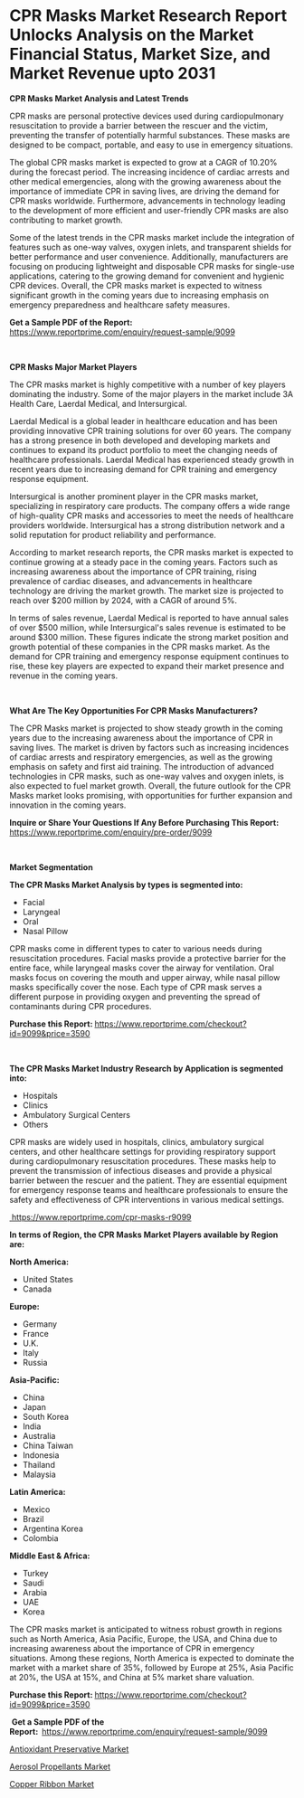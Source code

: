 <p><h1>CPR Masks Market Research Report Unlocks Analysis on the Market Financial Status, Market Size, and Market Revenue upto 2031</h1></p><p><strong>CPR Masks Market Analysis and Latest Trends</strong></p>
<p><p>CPR masks are personal protective devices used during cardiopulmonary resuscitation to provide a barrier between the rescuer and the victim, preventing the transfer of potentially harmful substances. These masks are designed to be compact, portable, and easy to use in emergency situations.</p><p>The global CPR masks market is expected to grow at a CAGR of 10.20% during the forecast period. The increasing incidence of cardiac arrests and other medical emergencies, along with the growing awareness about the importance of immediate CPR in saving lives, are driving the demand for CPR masks worldwide. Furthermore, advancements in technology leading to the development of more efficient and user-friendly CPR masks are also contributing to market growth.</p><p>Some of the latest trends in the CPR masks market include the integration of features such as one-way valves, oxygen inlets, and transparent shields for better performance and user convenience. Additionally, manufacturers are focusing on producing lightweight and disposable CPR masks for single-use applications, catering to the growing demand for convenient and hygienic CPR devices. Overall, the CPR masks market is expected to witness significant growth in the coming years due to increasing emphasis on emergency preparedness and healthcare safety measures.</p></p>
<p><strong>Get a Sample PDF of the Report:&nbsp;</strong> <a href="https://www.reportprime.com/enquiry/request-sample/9099">https://www.reportprime.com/enquiry/request-sample/9099</a></p>
<p>&nbsp;</p>
<p><strong>CPR Masks Major Market Players</strong></p>
<p><p>The CPR masks market is highly competitive with a number of key players dominating the industry. Some of the major players in the market include 3A Health Care, Laerdal Medical, and Intersurgical.</p><p>Laerdal Medical is a global leader in healthcare education and has been providing innovative CPR training solutions for over 60 years. The company has a strong presence in both developed and developing markets and continues to expand its product portfolio to meet the changing needs of healthcare professionals. Laerdal Medical has experienced steady growth in recent years due to increasing demand for CPR training and emergency response equipment.</p><p>Intersurgical is another prominent player in the CPR masks market, specializing in respiratory care products. The company offers a wide range of high-quality CPR masks and accessories to meet the needs of healthcare providers worldwide. Intersurgical has a strong distribution network and a solid reputation for product reliability and performance.</p><p>According to market research reports, the CPR masks market is expected to continue growing at a steady pace in the coming years. Factors such as increasing awareness about the importance of CPR training, rising prevalence of cardiac diseases, and advancements in healthcare technology are driving the market growth. The market size is projected to reach over $200 million by 2024, with a CAGR of around 5%.</p><p>In terms of sales revenue, Laerdal Medical is reported to have annual sales of over $500 million, while Intersurgical's sales revenue is estimated to be around $300 million. These figures indicate the strong market position and growth potential of these companies in the CPR masks market. As the demand for CPR training and emergency response equipment continues to rise, these key players are expected to expand their market presence and revenue in the coming years.</p></p>
<p>&nbsp;</p>
<p><strong>What Are The Key Opportunities For CPR Masks Manufacturers?</strong></p>
<p><p>The CPR Masks market is projected to show steady growth in the coming years due to the increasing awareness about the importance of CPR in saving lives. The market is driven by factors such as increasing incidences of cardiac arrests and respiratory emergencies, as well as the growing emphasis on safety and first aid training. The introduction of advanced technologies in CPR masks, such as one-way valves and oxygen inlets, is also expected to fuel market growth. Overall, the future outlook for the CPR Masks market looks promising, with opportunities for further expansion and innovation in the coming years.</p></p>
<p><strong>Inquire or Share Your Questions If Any Before Purchasing This Report:</strong> <a href="https://www.reportprime.com/enquiry/pre-order/9099">https://www.reportprime.com/enquiry/pre-order/9099</a></p>
<p>&nbsp;</p>
<p><strong>Market Segmentation</strong></p>
<p><strong>The CPR Masks Market Analysis by types is segmented into:</strong></p>
<p><ul><li>Facial</li><li>Laryngeal</li><li>Oral</li><li>Nasal Pillow</li></ul></p>
<p><p>CPR masks come in different types to cater to various needs during resuscitation procedures. Facial masks provide a protective barrier for the entire face, while laryngeal masks cover the airway for ventilation. Oral masks focus on covering the mouth and upper airway, while nasal pillow masks specifically cover the nose. Each type of CPR mask serves a different purpose in providing oxygen and preventing the spread of contaminants during CPR procedures.</p></p>
<p><strong>Purchase this Report:&nbsp;</strong><a href="https://www.reportprime.com/checkout?id=9099&price=3590">https://www.reportprime.com/checkout?id=9099&price=3590</a></p>
<p>&nbsp;</p>
<p><strong>The CPR Masks Market Industry Research by Application is segmented into:</strong></p>
<p><ul><li>Hospitals</li><li>Clinics</li><li>Ambulatory Surgical Centers</li><li>Others</li></ul></p>
<p><p>CPR masks are widely used in hospitals, clinics, ambulatory surgical centers, and other healthcare settings for providing respiratory support during cardiopulmonary resuscitation procedures. These masks help to prevent the transmission of infectious diseases and provide a physical barrier between the rescuer and the patient. They are essential equipment for emergency response teams and healthcare professionals to ensure the safety and effectiveness of CPR interventions in various medical settings.</p></p>
<p><a href="https://www.reportprime.com/cpr-masks-r9099">&nbsp;https://www.reportprime.com/cpr-masks-r9099</a></p>
<p><strong>In terms of Region, the CPR Masks Market Players available by Region are:</strong></p>
<p>
    <p> <strong> North America: </strong>
        <ul>
            <li>United States</li>
            <li>Canada</li>
        </ul>
        </p> 
    <p> <strong> Europe: </strong>
        <ul>
            <li>Germany</li>
            <li>France</li>
            <li>U.K.</li>
            <li>Italy</li>
            <li>Russia</li>
        </ul>
        </p> 
    <p> <strong> Asia-Pacific: </strong>
        <ul>
            <li>China</li>
            <li>Japan</li>
            <li>South Korea</li>
            <li>India</li>
            <li>Australia</li>
            <li>China Taiwan</li>
            <li>Indonesia</li>
            <li>Thailand</li>
            <li>Malaysia</li>
        </ul>
        </p> 
    <p> <strong> Latin America: </strong>
        <ul>
            <li>Mexico</li>
            <li>Brazil</li>
            <li>Argentina Korea</li>
            <li>Colombia</li>
        </ul>
        </p> 
    <p> <strong> Middle East & Africa: </strong>
        <ul>
            <li>Turkey</li>
            <li>Saudi</li>
            <li>Arabia</li>
            <li>UAE</li>
            <li>Korea</li>
        </ul>
    </p>
    </p>
<p><p>The CPR masks market is anticipated to witness robust growth in regions such as North America, Asia Pacific, Europe, the USA, and China due to increasing awareness about the importance of CPR in emergency situations. Among these regions, North America is expected to dominate the market with a market share of 35%, followed by Europe at 25%, Asia Pacific at 20%, the USA at 15%, and China at 5% market share valuation.</p></p>
<p><strong>Purchase this Report: </strong><a href="https://www.reportprime.com/checkout?id=9099&price=3590">https://www.reportprime.com/checkout?id=9099&price=3590</a></p>
<p>&nbsp;<strong>Get a Sample PDF of the Report:&nbsp;&nbsp;</strong><a href="https://www.reportprime.com/enquiry/request-sample/9099">https://www.reportprime.com/enquiry/request-sample/9099</a></p>
<p><strong></strong></p>
<p><p><a href="https://www.linkedin.com/pulse/antioxidant-preservative-market-size-share-amp-trends-analysis-8qroe?trackingId=Qym9r4YDwr3%2FUDaws17pSQ%3D%3D">Antioxidant Preservative Market</a></p><p><a href="https://www.linkedin.com/pulse/aerosol-propellants-market-challenges-opportunities-growth-pgple?trackingId=lDiDDUzjgraT5D44QtM9pg%3D%3D">Aerosol Propellants Market</a></p><p><a href="https://www.linkedin.com/pulse/copper-ribbon-market-size-share-amp-trends-analysis-report-haane?trackingId=WV9uB08%2FyBT%2BPjXNYWvxeA%3D%3D">Copper Ribbon Market</a></p></p>